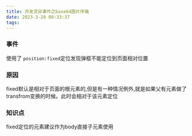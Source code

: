 ```yaml
---
title: 开发灵异事件之base64图片传输
date: 2023-3-28 08:33:37
tags: 
---
```

### 事件
使用了 `position:fixed`定位发现弹框不能定位到页面相对位置

### 原因
fixed默认是相对于页面的根元素的,但是有一种情况例外,就是如果父有元素做了transfrom变换的时候。此时会相对于该元素定位

### 知识点
fixed定位的元素建议作为body直接子元素使用